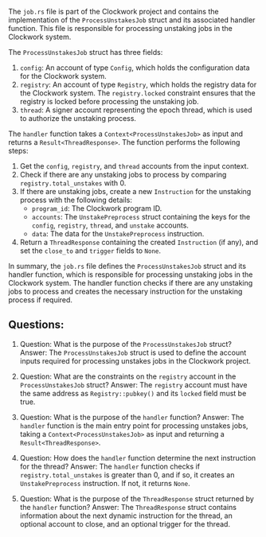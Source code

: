 The `job.rs` file is part of the Clockwork project and contains the implementation of the `ProcessUnstakesJob` struct and its associated handler function. This file is responsible for processing unstaking jobs in the Clockwork system.

The `ProcessUnstakesJob` struct has three fields:

1. `config`: An account of type `Config`, which holds the configuration data for the Clockwork system.
2. `registry`: An account of type `Registry`, which holds the registry data for the Clockwork system. The `registry.locked` constraint ensures that the registry is locked before processing the unstaking job.
3. `thread`: A signer account representing the epoch thread, which is used to authorize the unstaking process.

The `handler` function takes a `Context<ProcessUnstakesJob>` as input and returns a `Result<ThreadResponse>`. The function performs the following steps:

1. Get the `config`, `registry`, and `thread` accounts from the input context.
2. Check if there are any unstaking jobs to process by comparing `registry.total_unstakes` with 0.
3. If there are unstaking jobs, create a new `Instruction` for the unstaking process with the following details:
   - `program_id`: The Clockwork program ID.
   - `accounts`: The `UnstakePreprocess` struct containing the keys for the `config`, `registry`, `thread`, and `unstake` accounts.
   - `data`: The data for the `UnstakePreprocess` instruction.
4. Return a `ThreadResponse` containing the created `Instruction` (if any), and set the `close_to` and `trigger` fields to `None`.

In summary, the `job.rs` file defines the `ProcessUnstakesJob` struct and its handler function, which is responsible for processing unstaking jobs in the Clockwork system. The handler function checks if there are any unstaking jobs to process and creates the necessary instruction for the unstaking process if required.
## Questions: 
 1. Question: What is the purpose of the `ProcessUnstakesJob` struct?
   Answer: The `ProcessUnstakesJob` struct is used to define the account inputs required for processing unstakes jobs in the Clockwork project.

2. Question: What are the constraints on the `registry` account in the `ProcessUnstakesJob` struct?
   Answer: The `registry` account must have the same address as `Registry::pubkey()` and its `locked` field must be true.

3. Question: What is the purpose of the `handler` function?
   Answer: The `handler` function is the main entry point for processing unstakes jobs, taking a `Context<ProcessUnstakesJob>` as input and returning a `Result<ThreadResponse>`.

4. Question: How does the `handler` function determine the next instruction for the thread?
   Answer: The `handler` function checks if `registry.total_unstakes` is greater than 0, and if so, it creates an `UnstakePreprocess` instruction. If not, it returns `None`.

5. Question: What is the purpose of the `ThreadResponse` struct returned by the `handler` function?
   Answer: The `ThreadResponse` struct contains information about the next dynamic instruction for the thread, an optional account to close, and an optional trigger for the thread.
    